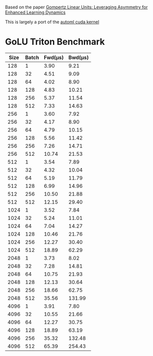 Based on the paper [Gompertz Linear Units: Leveraging Asymmetry for Enhanced Learning Dynamics](https://arxiv.org/abs/2502.03654)

This is largely a port of the [automl cuda kernel](https://github.com/automl/GoLU/tree/main)

# GoLU Triton Benchmark

| Size | Batch | Fwd(μs) | Bwd(μs) |
|------|-------|---------|---------|
| 128  | 1     | 3.90    | 9.21    |
| 128  | 32    | 4.51    | 9.09    |
| 128  | 64    | 4.02    | 8.90    |
| 128  | 128   | 4.83    | 10.21   |
| 128  | 256   | 5.37    | 11.54   |
| 128  | 512   | 7.33    | 14.63   |
| 256  | 1     | 3.60    | 7.92    |
| 256  | 32    | 4.17    | 8.90    |
| 256  | 64    | 4.79    | 10.15   |
| 256  | 128   | 5.56    | 11.42   |
| 256  | 256   | 7.26    | 14.71   |
| 256  | 512   | 10.74   | 21.53   |
| 512  | 1     | 3.54    | 7.89    |
| 512  | 32    | 4.32    | 10.04   |
| 512  | 64    | 5.19    | 11.79   |
| 512  | 128   | 6.99    | 14.96   |
| 512  | 256   | 10.50   | 21.88   |
| 512  | 512   | 12.15   | 29.40   |
| 1024 | 1     | 3.52    | 7.84    |
| 1024 | 32    | 5.24    | 11.01   |
| 1024 | 64    | 7.04    | 14.27   |
| 1024 | 128   | 10.46   | 21.76   |
| 1024 | 256   | 12.27   | 30.40   |
| 1024 | 512   | 18.89   | 62.29   |
| 2048 | 1     | 3.73    | 8.02    |
| 2048 | 32    | 7.28    | 14.81   |
| 2048 | 64    | 10.75   | 21.93   |
| 2048 | 128   | 12.13   | 30.64   |
| 2048 | 256   | 18.66   | 62.75   |
| 2048 | 512   | 35.56   | 131.99  |
| 4096 | 1     | 3.91    | 7.80    |
| 4096 | 32    | 10.55   | 21.66   |
| 4096 | 64    | 12.27   | 30.75   |
| 4096 | 128   | 18.89   | 63.19   |
| 4096 | 256   | 35.32   | 132.48  |
| 4096 | 512   | 65.39   | 254.43  |



